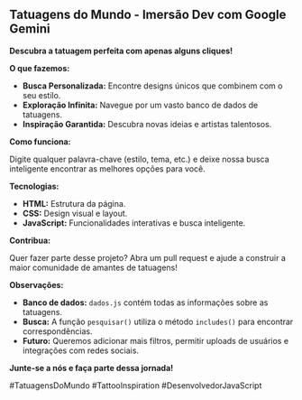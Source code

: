 ## Tatuagens do Mundo - Imersão Dev com Google Gemini

**Descubra a tatuagem perfeita com apenas alguns cliques!**

**O que fazemos:**

* **Busca Personalizada:** Encontre designs únicos que combinem com o seu estilo.
* **Exploração Infinita:** Navegue por um vasto banco de dados de tatuagens.
* **Inspiração Garantida:** Descubra novas ideias e artistas talentosos.

**Como funciona:**

Digite qualquer palavra-chave (estilo, tema, etc.) e deixe nossa busca inteligente encontrar as melhores opções para você.

**Tecnologias:**

* **HTML:** Estrutura da página.
* **CSS:** Design visual e layout.
* **JavaScript:** Funcionalidades interativas e busca inteligente.

**Contribua:**

Quer fazer parte desse projeto? Abra um pull request e ajude a construir a maior comunidade de amantes de tatuagens!

**Observações:**

* **Banco de dados:** `dados.js` contém todas as informações sobre as tatuagens.
* **Busca:** A função `pesquisar()` utiliza o método `includes()` para encontrar correspondências.
* **Futuro:** Queremos adicionar mais filtros, permitir uploads de usuários e integrações com redes sociais.

**Junte-se a nós e faça parte dessa jornada!**

#TatuagensDoMundo #TattooInspiration #DesenvolvedorJavaScript
